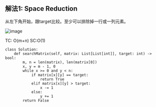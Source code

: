 ## 解法1: Space Reduction
从左下角开始，跟target比较。至少可以排除掉一行或一列元素。

![image](https://user-images.githubusercontent.com/43141076/136682929-7177b8d8-d776-4d9c-b86c-80412762beef.png)


TC: O(m+n) SC:O(1)
```
class Solution:
    def searchMatrix(self, matrix: List[List[int]], target: int) -> bool:
        m, n = len(matrix), len(matrix[0])
        x, y = m - 1, 0
        while x >= 0 and y < n:
            if matrix[x][y] == target:
                return True
            elif matrix[x][y] > target:
                x -= 1
            else:
                y += 1
        return False
```
